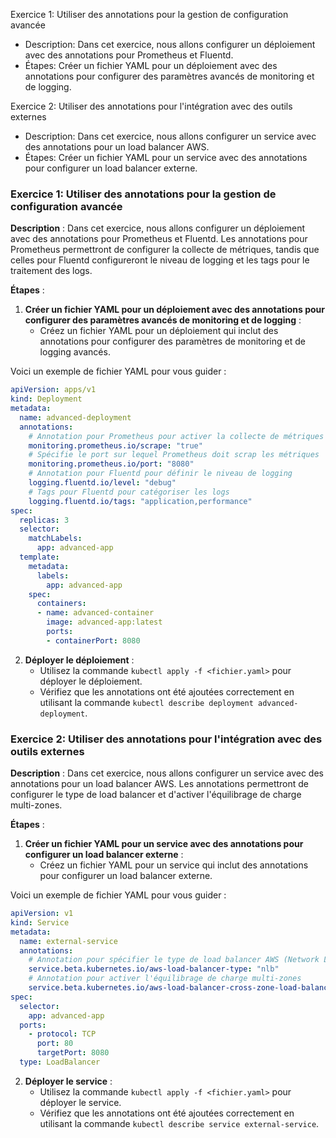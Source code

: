 Exercice 1: Utiliser des annotations pour la gestion de configuration avancée
- Description: Dans cet exercice, nous allons configurer un déploiement avec des annotations pour Prometheus et Fluentd.
- Étapes: Créer un fichier YAML pour un déploiement avec des annotations pour configurer des paramètres avancés de monitoring et de logging.

Exercice 2: Utiliser des annotations pour l'intégration avec des outils externes
- Description: Dans cet exercice, nous allons configurer un service avec des annotations pour un load balancer AWS.
- Étapes: Créer un fichier YAML pour un service avec des annotations pour configurer un load balancer externe.

### Exercice 1: Utiliser des annotations pour la gestion de configuration avancée

**Description** :
Dans cet exercice, nous allons configurer un déploiement avec des annotations pour Prometheus et Fluentd. Les annotations pour Prometheus permettront de configurer la collecte de métriques, tandis que celles pour Fluentd configureront le niveau de logging et les tags pour le traitement des logs.

**Étapes** :

1. **Créer un fichier YAML pour un déploiement avec des annotations pour configurer des paramètres avancés de monitoring et de logging** :
   - Créez un fichier YAML pour un déploiement qui inclut des annotations pour configurer des paramètres de monitoring et de logging avancés.

Voici un exemple de fichier YAML pour vous guider :

```yaml
apiVersion: apps/v1
kind: Deployment
metadata:
  name: advanced-deployment
  annotations:
    # Annotation pour Prometheus pour activer la collecte de métriques
    monitoring.prometheus.io/scrape: "true"
    # Spécifie le port sur lequel Prometheus doit scrap les métriques
    monitoring.prometheus.io/port: "8080"
    # Annotation pour Fluentd pour définir le niveau de logging
    logging.fluentd.io/level: "debug"
    # Tags pour Fluentd pour catégoriser les logs
    logging.fluentd.io/tags: "application,performance"
spec:
  replicas: 3
  selector:
    matchLabels:
      app: advanced-app
  template:
    metadata:
      labels:
        app: advanced-app
    spec:
      containers:
      - name: advanced-container
        image: advanced-app:latest
        ports:
        - containerPort: 8080
```

2. **Déployer le déploiement** :
   - Utilisez la commande `kubectl apply -f <fichier.yaml>` pour déployer le déploiement.
   - Vérifiez que les annotations ont été ajoutées correctement en utilisant la commande `kubectl describe deployment advanced-deployment`.

### Exercice 2: Utiliser des annotations pour l'intégration avec des outils externes

**Description** :
Dans cet exercice, nous allons configurer un service avec des annotations pour un load balancer AWS. Les annotations permettront de configurer le type de load balancer et d'activer l'équilibrage de charge multi-zones.

**Étapes** :

1. **Créer un fichier YAML pour un service avec des annotations pour configurer un load balancer externe** :
   - Créez un fichier YAML pour un service qui inclut des annotations pour configurer un load balancer externe.

Voici un exemple de fichier YAML pour vous guider :

```yaml
apiVersion: v1
kind: Service
metadata:
  name: external-service
  annotations:
    # Annotation pour spécifier le type de load balancer AWS (Network Load Balancer)
    service.beta.kubernetes.io/aws-load-balancer-type: "nlb"
    # Annotation pour activer l'équilibrage de charge multi-zones
    service.beta.kubernetes.io/aws-load-balancer-cross-zone-load-balancing-enabled: "true"
spec:
  selector:
    app: advanced-app
  ports:
    - protocol: TCP
      port: 80
      targetPort: 8080
  type: LoadBalancer
```

2. **Déployer le service** :
   - Utilisez la commande `kubectl apply -f <fichier.yaml>` pour déployer le service.
   - Vérifiez que les annotations ont été ajoutées correctement en utilisant la commande `kubectl describe service external-service`.